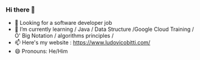 ### Hi there 👋

- 🔭 Looking for a software developer job
- 🌱 I’m currently learning / Java / Data Structure /Google Cloud Training / O' Big Notation / algorithms principles /
- 📫 Here's my website : https://www.ludovicobitti.com/
- 😄 Pronouns: He/Him

<!--
**Ludovico98/Ludovico98** is a ✨ _special_ ✨ repository because its `README.md` (this file) appears on your GitHub profile.

Here are some ideas to get you started:


- 👯 I’m looking to collaborate on ...
- 🤔 I’m looking for help with ...
- 💬 Ask me about ...
- ⚡ Fun fact: ...
-->
